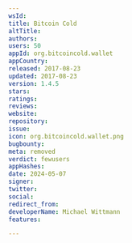 ```yaml
---
wsId: 
title: Bitcoin Cold
altTitle: 
authors: 
users: 50
appId: org.bitcoincold.wallet
appCountry: 
released: 2017-08-23
updated: 2017-08-23
version: 1.4.5
stars: 
ratings: 
reviews: 
website: 
repository: 
issue: 
icon: org.bitcoincold.wallet.png
bugbounty: 
meta: removed
verdict: fewusers
appHashes: 
date: 2024-05-07
signer: 
twitter: 
social: 
redirect_from: 
developerName: Michael Wittmann
features: 

---
```


